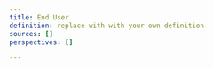 ```yaml
---
title: End User
definition: replace with with your own definition
sources: []
perspectives: []

---
```

